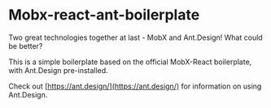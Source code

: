 # Mobx-react-ant-boilerplate

Two great technologies together at last - MobX and Ant.Design! What could be better?

This is a simple boilerplate based on the official MobX-React boilerplate, with Ant.Design pre-installed. 

Check out [https://ant.design/](https://ant.design/) for information on using Ant.Design.
